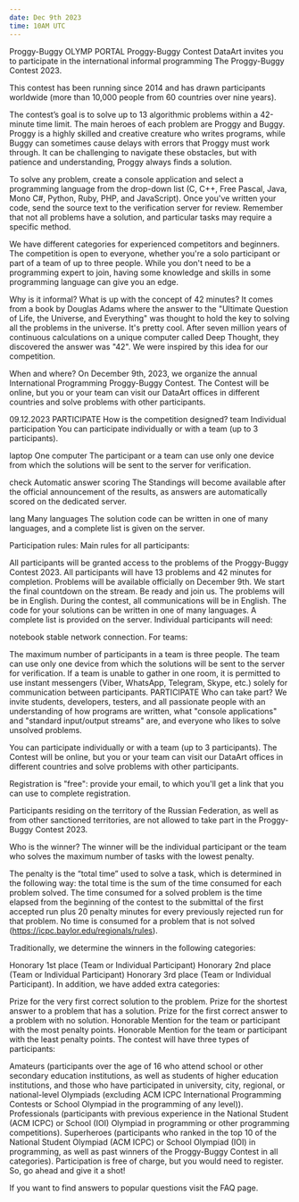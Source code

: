 ```yaml
---
date: Dec 9th 2023
time: 10AM UTC
---
```


Proggy-Buggy
OLYMP PORTAL
Proggy-Buggy Contest
DataArt invites you to participate in the international informal programming The Proggy-Buggy Contest 2023.

This contest has been running since 2014 and has drawn participants worldwide (more than 10,000 people from 60 countries over nine years).

The contest’s goal is to solve up to 13 algorithmic problems within a 42-minute time limit. The main heroes of each problem are Proggy and Buggy. Proggy is a highly skilled and creative creature who writes programs, while Buggy can sometimes cause delays with errors that Proggy must work through. It can be challenging to navigate these obstacles, but with patience and understanding, Proggy always finds a solution.

To solve any problem, create a console application and select a programming language from the drop-down list (C, C++, Free Pascal, Java, Mono C#, Python, Ruby, PHP, and JavaScript). Once you've written your code, send the source text to the verification server for review. Remember that not all problems have a solution, and particular tasks may require a specific method.

We have different categories for experienced competitors and beginners. The competition is open to everyone, whether you're a solo participant or part of a team of up to three people. While you don't need to be a programming expert to join, having some knowledge and skills in some programming language can give you an edge.

Why is it informal?
What is up with the concept of 42 minutes? It comes from a book by Douglas Adams where the answer to the "Ultimate Question of Life, the Universe, and Everything" was thought to hold the key to solving all the problems in the universe. It's pretty cool. After seven million years of continuous calculations on a unique computer called Deep Thought, they discovered the answer was "42". We were inspired by this idea for our competition.

When and where?
On December 9th, 2023, we organize the annual International Programming Proggy-Buggy Contest. The Contest will be online, but you or your team can visit our DataArt offices in different countries and solve problems with other participants.

09.12.2023
PARTICIPATE
How is the competition designed?
team
Individual participation
You can participate individually or with a team (up to 3 participants).

laptop
One computer
The participant or a team can use only one device from which the solutions will be sent to the server for verification.

check
Automatic answer scoring
The Standings will become available after the official announcement of the results, as answers are automatically scored on the dedicated server.

lang
Many languages
The solution code can be written in one of many languages, and a complete list is given on the server.

Participation rules:
Main rules for all participants:

All participants will be granted access to the problems of the Proggy-Buggy Contest 2023.
All participants will have 13 problems and 42 minutes for completion. Problems will be available officially on December 9th. We start the final countdown on the stream. Be ready and join us.
The problems will be in English. During the contest, all communications will be in English.
The code for your solutions can be written in one of many languages. A complete list is provided on the server.
Individual participants will need:

notebook
stable network connection.
For teams:

The maximum number of participants in a team is three people.
The team can use only one device from which the solutions will be sent to the server for verification.
If a team is unable to gather in one room, it is permitted to use instant messengers (Viber, WhatsApp, Telegram, Skype, etc.) solely for communication between participants.
PARTICIPATE
Who can take part?
We invite students, developers, testers, and all passionate people with an understanding of how programs are written, what "console applications" and "standard input/output streams" are, and everyone who likes to solve unsolved problems.

You can participate individually or with a team (up to 3 participants). The Contest will be online, but you or your team can visit our DataArt offices in different countries and solve problems with other participants.

Registration is "free": provide your email, to which you'll get a link that you can use to complete registration.

Participants residing on the territory of the Russian Federation, as well as from other sanctioned territories, are not allowed to take part in the Proggy-Buggy Contest 2023.

Who is the winner?
The winner will be the individual participant or the team who solves the maximum number of tasks with the lowest penalty.

The penalty is the “total time” used to solve a task, which is determined in the following way: the total time is the sum of the time consumed for each problem solved. The time consumed for a solved problem is the time elapsed from the beginning of the contest to the submittal of the first accepted run plus 20 penalty minutes for every previously rejected run for that problem. No time is consumed for a problem that is not solved (https://icpc.baylor.edu/regionals/rules).

Traditionally, we determine the winners in the following categories:

Honorary 1st place (Team or Individual Participant)
Honorary 2nd place (Team or Individual Participant)
Honorary 3rd place (Team or Individual Participant).
In addition, we have added extra categories:

Prize for the very first correct solution to the problem.
Prize for the shortest answer to a problem that has a solution.
Prize for the first correct answer to a problem with no solution.
Honorable Mention for the team or participant with the most penalty points.
Honorable Mention for the team or participant with the least penalty points.
The contest will have three types of participants:

Amateurs (participants over the age of 16 who attend school or other secondary education institutions, as well as students of higher education institutions, and those who have participated in university, city, regional, or national-level Olympiads (excluding ACM ICPC International Programming Contests or School Olympiad in the programming of any level)).
Professionals (participants with previous experience in the National Student (ACM ICPC) or School (IOI) Olympiad in programming or other programming competitions).
Superheroes (participants who ranked in the top 10 of the National Student Olympiad (ACM ICPC) or School Olympiad (IOI) in programming, as well as past winners of the Proggy-Buggy Contest in all categories).
Participation is free of charge, but you would need to register. So, go ahead and give it a shot!

If you want to find answers to popular questions visit the FAQ page.

